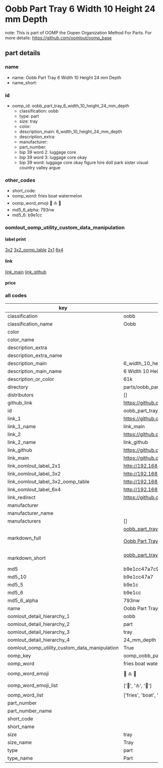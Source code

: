 # Oobb Part Tray 6 Width 10 Height 24 mm Depth  

note: This is part of OOMP the Oopen Organization Method For Parts. For more details: https://github.com/oomlout/oomp_base

##  part details
  







### name
* name: Oobb Part Tray 6 Width 10 Height 24 mm Depth
* name_short: 
### id
* oomp_id: oobb_part_tray_6_width_10_height_24_mm_depth
  * classification: oobb
  * type: part
  * size: tray
  * color: 
  * description_main: 6_width_10_height_24_mm_depth
  * description_extra: 
  * manufacturer: 
  * part_number: 
  * bip 39 word 2: luggage core
  * bip 39 word 3: luggage core okay
  * bip 39 word: luggage core okay figure hire doll park sister visual country valley argue

### other_codes
* short_code: 
* oomp_word: fries boat watermelon
* oomp_word_emoji :fries: :boat: :watermelon:
* md5_6_alpha: 793nw
* md5_6: b9e1cc






### oomlout_oomp_utility_custom_data_manipulation
#### label print
[3x2](http://192.168.1.245:1112/?label=oomp%20793nw)
[3x2_oomp_table](http://192.168.1.108:1112/?label=oomp%20793nw)
[2x1](http://192.168.1.242:1112/?label=oomp%20793nw)
[6x4](http://192.168.1.55:1112/?label=oomp%20793nw)    

#### link

[link_main](https://github.com/oomlout/oomlout_oomp_version_1_messy/tree/main/parts/oobb_part_tray_6_width_10_height_24_mm_depth) [link_github](https://github.com/oomlout/oomlout_oomp_version_1_messy/tree/main/parts/oobb_part_tray_6_width_10_height_24_mm_depth)                             

#### price







### all codes 
| key | value |  
| --- | --- |  
| classification | oobb |  
| classification_name | Oobb |  
| color |  |  
| color_name |  |  
| description_extra |  |  
| description_extra_name |  |  
| description_main | 6_width_10_height_24_mm_depth |  
| description_main_name | 6 Width 10 Height 24 mm Depth |  
| description_or_color | 61k |  
| directory | parts/oobb_part_tray_6_width_10_height_24_mm_depth |  
| distributors | [] |  
| github_link | https://github.com/oomlout/oomlout_oomp_part_src/tree/main/parts/oobb_part_tray_6_width_10_height_24_mm_depth |  
| id | oobb_part_tray_6_width_10_height_24_mm_depth |  
| link_1 | https://github.com/oomlout/oomlout_oomp_version_1_messy/tree/main/parts/oobb_part_tray_6_width_10_height_24_mm_depth |  
| link_1_name | link_main |  
| link_2 | https://github.com/oomlout/oomlout_oomp_version_1_messy/tree/main/parts/oobb_part_tray_6_width_10_height_24_mm_depth |  
| link_2_name | link_github |  
| link_github | https://github.com/oomlout/oomlout_oomp_version_1_messy/tree/main/parts/oobb_part_tray_6_width_10_height_24_mm_depth |  
| link_main | https://github.com/oomlout/oomlout_oomp_version_1_messy/tree/main/parts/oobb_part_tray_6_width_10_height_24_mm_depth |  
| link_oomlout_label_2x1 | http://192.168.1.242:1112/?label=oomp%20793nw |  
| link_oomlout_label_3x2 | http://192.168.1.245:1112/?label=oomp%20793nw |  
| link_oomlout_label_3x2_oomp_table | http://192.168.1.108:1112/?label=oomp%20793nw |  
| link_oomlout_label_6x4 | http://192.168.1.55:1112/?label=oomp%20793nw |  
| link_redirect | https://github.com/oomlout/oomlout_oomp_version_1_messy/tree/main/parts/oobb_part_tray_6_width_10_height_24_mm_depth |  
| manufacturer |  |  
| manufacturer_name |  |  
| manufacturers | [] |  
| markdown_full | [oobb_part_tray_6_width_10_height_24_mm_depth](none)<br>[](none)<br>[Oobb Part Tray 6 Width 10 Height 24 Mm Depth](none)<br><br> |  
| markdown_short | [oobb_part_tray_6_width_10_height_24_mm_depth](none)<br><br> |  
| md5 | b9e1cc47a7c9940902b6056133cc1426 |  
| md5_10 | b9e1cc47a7 |  
| md5_5 | b9e1c |  
| md5_6 | b9e1cc |  
| md5_6_alpha | 793nw |  
| name | Oobb Part Tray 6 Width 10 Height 24 mm Depth |  
| oomlout_detail_hierarchy_1 | oobb |  
| oomlout_detail_hierarchy_2 | part |  
| oomlout_detail_hierarchy_3 | tray |  
| oomlout_detail_hierarchy_4 | 24_mm_depth |  
| oomlout_oomp_utility_custom_data_manipulation | True |  
| oomp_key | oomp_oobb_part_tray_6_width_10_height_24_mm_depth |  
| oomp_word | fries boat watermelon |  
| oomp_word_emoji | :fries: :boat: :watermelon: |  
| oomp_word_emoji_list | [':fries:', ':boat:', ':watermelon:'] |  
| oomp_word_list | ['fries', 'boat', 'watermelon'] |  
| part_number |  |  
| part_number_name |  |  
| short_code |  |  
| short_name |  |  
| size | tray |  
| size_name | Tray |  
| type | part |  
| type_name | Part |  
